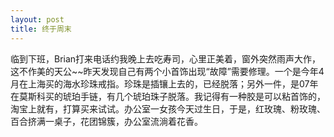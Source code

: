 ```yaml
---
layout: post
title: 终于周末
---
```




临到下班，Brian打来电话约我晚上去吃寿司，心里正美着，窗外突然雨声大作，这不作美的天公~~昨天发现自己有两个小首饰出现“故障”需要修理。一个是今年4月在上海买的海水珍珠戒指。珍珠是插镶上去的，已经脱落；另外一件，是07年在莫斯科买的琥珀手链，有几个琥珀珠子脱落。我记得有一种胶是可以粘首饰的，淘宝上就有，打算买来试试。办公室一女孩今天过生日，于是，红玫瑰、粉玫瑰、百合挤满一桌子，花团锦簇，办公室流淌着花香。
